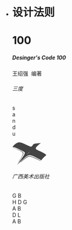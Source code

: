 <!DOCTYPE html>
<html lang="en">
      <head>
            <meta charset="UTF-8" />
            <meta name="keywords" content="" />
            <meta name="description" content="" />
            <meta http-equiv="X-UA-Compatible" content="IE=edge,chrome=1">
            <meta name="renderer" content="webkit"> 
             <meta property="og:image" content="src/open-graph.png" />
            <meta name="viewport" content="width=device-width, initial-scale=1.0, maximum-scale=1.0, user-scalable=0" />
            <title></title>
            <link rel = "Shortcut Icon" href="src/favicon.ico" />
            <link rel="mask-icon" color="#114BAF" href="src/logo.svg">
            <!-- <link href="https://fonts.googleapis.com/css?family=Poppins:400,600,700" rel="stylesheet"> -->
            <link rel="stylesheet" type="text/css" href="css/global.css" />
            <link rel="stylesheet" type="text/css" href="css/index.css" />
            <link href='http://cdn.webfont.youziku.com/webfonts/nomal/4299/45894/5a4cb913f629dc0a2ce4029f.css' rel='stylesheet' type='text/css' />
            <link href='http://cdn.webfont.youziku.com/webfonts/nomal/4299/19658/5a4d8a3df629dc0a2ce4030a.css' rel='stylesheet' type='text/css' />
            <!-- <link rel="stylesheet" type="text/css" href="css/main.css" /> -->
      </head>
      <body>
            <div id="wrap">
                  <!-- <router-view></router-view> -->
                  <div class="leftWrap">
                        <div class="leftBox">
                              <div class="left">
                                    <ul>
                                          <li>
                                                <div  class="bookCover book1">
                                                      <div class="shawdowLine"></div>
                                                      <div class="block1">
                                                            <h1 class="heading1">设计法则</h1>
                                                            <div>
                                                                  <h1 class="heading2">100</h1>
                                                                  <div class="asd1">
                                                                        <div></div>
                                                                        <div></div>
                                                                  </div>
                                                                  <div class="asd2">
                                                                        <div></div>
                                                                        <div></div>
                                                                  </div>
                                                            </div>
                                                            <h5>Desinger's Code 100</h5>
                                                            <p>王绍强&nbsp;&nbsp;编著</p>
                                                      </div>
                                                      <div class="block2">
                                                            <h6>三度</h6>
                                                            <p>s<br/>a<br/>n<br/>d<br/>u</p>
                                                      </div>
                                                      <div class="block3">
                                                            <div>
                                                                  <svg width="90px" height="61px" viewBox="0 0 90 61" version="1.1" xmlns="http://www.w3.org/2000/svg" xmlns:xlink="http://www.w3.org/1999/xlink">
                                                                      <defs></defs>
                                                                      <g id="Page-1" stroke="none" stroke-width="1" fill="none" fill-rule="evenodd">
                                                                          <g id="Artboard" transform="translate(-431.000000, -379.000000)">
                                                                              <g id="Group" transform="translate(424.000000, 377.000000)">
                                                                                  <path d="M19.2586102,7.31167519 C20.7411072,7.07687072 25.6130323,6.51459834 34.007912,8.87444643 C42.4027918,11.2342945 65.1770209,17.8780296 78.2855588,21.7785611 C87.0245841,24.3789154 92.9122866,26.6977212 95.9486662,28.7349783 C96.7131823,28.0517809 95.3069883,29.8680877 91.7300845,34.1838985 C86.3647286,40.6576148 85.0560839,45.5015587 84.9497573,44.8302393 C84.8434308,44.1589199 66.7209699,38.4551689 64.8415587,37.8632236 C62.9621475,37.2712784 58.4951218,36.1933766 53.9057196,36.0767104 C47.1052428,35.9038369 39.7652995,46.4861718 37.9919059,48.548751 C35.2638589,51.721658 30.4555961,57.8230427 23.5671176,66.8529052 C30.7797855,53.1271914 34.6645452,45.571642 35.2213968,44.1862571 C36.7162753,40.4671653 40.7400153,32.1675795 38.1692224,30.8405111 C32.2302929,27.7747777 30.580889,27.8785062 22.07578,25.0985854 C16.0996316,23.1452631 10.1951738,21.9015664 4.36240684,21.3674955 C6.39003208,17.6337307 8.7635713,14.5441321 11.4830245,12.0986997 C15.5622043,8.43055115 17.7761131,7.54647965 19.2586102,7.31167519 Z" id="Rectangle" fill="#444444" transform="translate(50.256509, 36.966592) rotate(9.000000) translate(-50.256509, -36.966592) "></path>
                                                                                  <path d="M78.549905,6.15501686 C82.2965892,6.25905319 83.981215,6.19311832 84.1031412,6.32588693 C84.2250674,6.45865554 81.6613091,6.47171413 72.6753559,12.6279603 C72.1618487,12.9797624 67.457719,15.6218754 58.5629668,20.5542994 C58.7056121,9.90216319 62.0064488,4.86480482 68.4654769,5.44222425 C71.09263,5.67708455 74.8032207,6.05098054 78.549905,6.15501686 Z" id="Triangle-2" fill="#444444" transform="translate(71.335108, 12.975994) rotate(-9.000000) translate(-71.335108, -12.975994) "></path>
                                                                                  <path d="M48.5005234,24.7077931 C48.6816645,26.9105004 48.7460661,29.165756 48.6937281,31.4735602 C48.6413902,33.7813644 48.4970556,36.2095173 48.2607241,38.7580189 C48.1572798,35.8652339 48.1192327,33.4468384 48.1465828,31.5028322 C48.173933,29.5588261 48.2919132,27.2938131 48.5005234,24.7077931 Z" id="Rectangle-6" fill="#D9D2C0" transform="translate(48.638004, 31.732906) rotate(41.000000) translate(-48.638004, -31.732906) "></path>
                                                                                  <path d="M50.4950013,7.95234919 C53.3404418,11.3906006 55.6196812,13.098293 57.3327194,13.0754264 C59.0457577,13.0525597 60.7138564,12.2390021 62.3370156,10.6347533 L67.5487047,18.5368671 L50.2366774,17.9443104 L50.4950013,7.95234919 Z" id="Rectangle-2" fill="#444444" transform="translate(58.892691, 13.244608) rotate(-23.000000) translate(-58.892691, -13.244608) "></path>
                                                                                  <path d="M62.7110543,11.6328817 L72.5774065,11.3555819 C69.8554959,14.3615901 68.5954708,16.8248809 68.7973312,18.7454541 C68.9991916,20.6660274 71.2465816,22.1865109 75.5395012,23.3069045 L62.7110543,25.6328817 L62.7110543,11.6328817 Z" id="Rectangle-3" fill="#444444" transform="translate(69.125278, 18.494232) rotate(6.000000) translate(-69.125278, -18.494232) "></path>
                                                                                  <path d="M7.09912109,15.7521973 C24.7116428,21.9254286 34.2880859,26.6306424 35.8284505,29.8678385 C37.3369947,33.0381616 33.0322917,41.7449804 23.4140625,54.3769531 C23.278808,54.5545878 23.1651198,54.4632792 23.072998,54.1030273 C32.3010254,41.531684 36.0817057,33.5800239 34.4150391,30.2480469 C32.7645994,26.9485107 23.1136676,22.5640018 7.09912109,16.329834 C6.9941518,16.2889714 6.9941518,16.0964258 7.09912109,15.7521973 Z" id="Rectangle-4" fill="#444444"></path>
                                                                                  <path d="M53.5532712,38.3645465 C60.8309658,39.3992961 80.1837657,58.3169237 80.1942013,58.8024652 C80.1949885,58.8390915 79.8581834,59.3440373 79.6534064,59.1836649 C77.1435319,57.2180418 59.9649235,40.5684681 53.1384352,39.9127354 C46.4647588,39.2716814 30.5724795,48.175625 27.5140809,49.3684864 C27.1888065,49.4953526 27.1781884,49.3292195 27.1770916,49.2781904 C27.1656827,48.7473597 46.2755767,37.3297969 53.5532712,38.3645465 Z" id="Rectangle-5" fill="#444444" transform="translate(53.685645, 48.756655) rotate(-15.000000) translate(-53.685645, -48.756655) "></path>
                                                                              </g>
                                                                          </g>
                                                                      </g>
                                                                  </svg>
                                                            </div>
                                                            <h6>广西美术出版社</h6>
                                                      </div>
                                                      <div class="block4">
                                                            <div :class="{largeCircle: 1,book1border:book1borderAction}">
                                                                  <div class="smallCircle">
                                                                        <div>
                                                                              <div>
                                                                                    <div>
                                                                                          <div class="gb">
                                                                                                <span class="gg">G</span>
                                                                                                <span class="b">B</span>
                                                                                          </div>
                                                                                          <div class="dg">
                                                                                                <span class="h">H</span>
                                                                                                <span class="d">D</span>
                                                                                                <span class="g">G</span>
                                                                                          </div>
                                                                                          <div class="dl">
                                                                                                <div class="ab">
                                                                                                      <span class="a">A</span>
                                                                                                      <span class="b">B</span>
                                                                                                </div>
                                                                                                <span class="d">D</span>
                                                                                                <span class="l">L</span>
                                                                                          </div>
                                                                                          <div class="ab">
                                                                                                <span class="a">A</span>
                                                                                                <span class="b">B</span>
                                                                                          </div>
                                                                                    </div>
                                                                              </div>
                                                                        </div>
                                                                  </div>
                                                            </div>
                                                      </div>
                                                </div>
                                          </li>
                                    </ul>
                              </div>
                        </div>
                  </div>
                  <div class="rightWrap">
                        <div class="rightBox">
                              <div class="right">
                                    <ul></ul>
                              </div>
                        </div>
                  </div>
            </div>
            <!-- <script type="text/javascript" src="js/main.js" charset="utf-8"></script> -->
            <script type="text/javascript" src="js/vue.js" charset="utf-8"></script>
            <script type="text/javascript" src="js/vue-router.js" charset="utf-8"></script>
            <script type="text/javascript" src="js/global.js" charset="utf-8"></script>
            <script type="text/javascript" src="js/index.js" charset="utf-8"></script>
            <script type="text/javascript" src="js/route.js" charset="utf-8"></script>
      </body>
</html>
